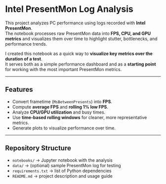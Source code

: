 # Intel PresentMon Log Analysis

This project analyzes PC performance using logs recorded with **Intel PresentMon**.  
The notebook processes raw PresentMon data into **FPS, CPU, and GPU metrics** and visualizes them over time to highlight stutter, bottlenecks, and performance trends.

I created this notebook as a quick way to **visualize key metrics over the duration of a test**.  
It serves both as a simple performance dashboard and as a **starting point** for working with the most important PresentMon metrics.

---

## Features
- Convert frametime (`MsBetweenPresents`) into **FPS**.
- Compute **average FPS** and **rolling 1% low FPS**.
- Analyze **CPU/GPU utilization** and busy times.
- Use **time-based rolling windows** for cleaner, more representative metrics.
- Generate plots to visualize performance over time.

---

## Repository Structure
- `notebooks/` → Jupyter notebook with the analysis  
- `data/` → (optional) sample PresentMon log for testing  
- `requirements.txt` → list of Python dependencies  
- `README.md` → project description and usage guide
